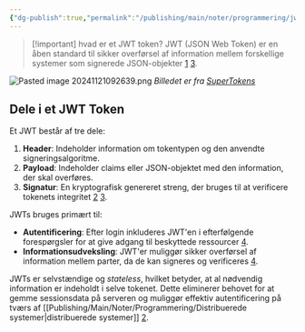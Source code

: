 ```yaml
---
{"dg-publish":true,"permalink":"/publishing/main/noter/programmering/jwt-token/","created":"2024-11-04T09:36:53.983+01:00"}
---
```


> [!important] hvad er et JWT token?
> JWT (JSON Web Token) er en åben standard til sikker overførsel af information mellem forskellige systemer som signerede JSON-objekter [1](https://workos.com/blog/json-web-tokens) [3](https://en.wikipedia.org/wiki/JSON_Web_Token).


![Pasted image 20241121092639.png](/img/user/Resource/98_Images/Pasted%20image%2020241121092639.png)
*Billedet er fra [SuperTokens](https://supertokens.com/blog/what-is-jwt)*
## Dele i et JWT Token
Et JWT består af tre dele:

1. **Header**: Indeholder information om tokentypen og den anvendte signeringsalgoritme.
2. **Payload**: Indeholder claims eller JSON-objektet med den information, der skal overføres.
3. **Signatur**: En kryptografisk genereret streng, der bruges til at verificere tokenets integritet [2](https://supertokens.com/blog/what-is-jwt) [3](https://en.wikipedia.org/wiki/JSON_Web_Token).

JWTs bruges primært til:

- **Autentificering**: Efter login inkluderes JWT'en i efterfølgende forespørgsler for at give adgang til beskyttede ressourcer [4](https://jwt.io/introduction).
- **Informationsudveksling**: JWT'er muliggør sikker overførsel af information mellem parter, da de kan signeres og verificeres [4](https://jwt.io/introduction).

JWTs er selvstændige og *stateless*, hvilket betyder, at al nødvendig information er indeholdt i selve tokenet. Dette eliminerer behovet for at gemme sessionsdata på serveren og muliggør effektiv autentificering på tværs af [[Publishing/Main/Noter/Programmering/Distribuerede systemer\|distribuerede systemer]] [2](https://supertokens.com/blog/what-is-jwt).